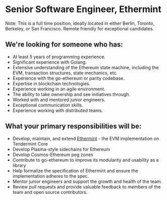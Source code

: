 # Senior Software Engineer, Ethermint

Note: This is a full time position, ideally located in either Berlin, Toronto, Berkeley, or San Francisco. Remote friendly for exceptional candidates.

## We're looking for someone who has:
* At least 5 years of programming experience.
* Significant experience with Golang.
* Extensive understanding of the Ethereum state machine, including the EVM, transaction structures, state mechanics, etc.
* Experience with the go-ethereum or parity codebase.
* Expertise in blockchain technologies.
* Experience working in an agile environment.
* The ability to take ownership and see initiatives through.
* Worked with and mentored junior engineers.
* Exceptional communication skills.
* Experience working with distributed teams.

## What your primary responsibilities will be:
* Develop, maintain, and extend [Ethermint](https://ethermint.zone/) - the EVM implementation on Tendermint Core
* Develop Plasma-style sidechains for Ethereum
* Develop Cosmos-Ethereum peg zones
* Contribute to go-ethereum to improve its modularity and usability as a library
* Help formalize the specification of Ethermint and ensure the implementation adheres to the spec.
* Mentor junior engineers and support the growth and health of the team.
* Review pull requests and provide valuable feedback to members of the team and open source contributors.
